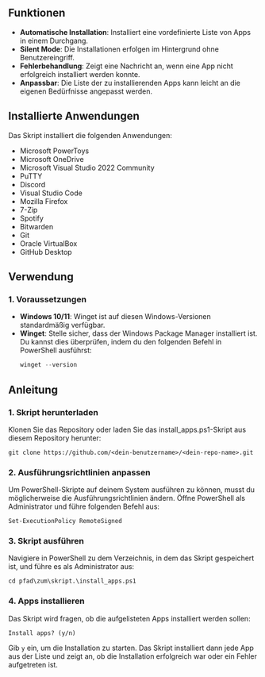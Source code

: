 ## Funktionen

- **Automatische Installation**: Installiert eine vordefinierte Liste von Apps in einem Durchgang.
- **Silent Mode**: Die Installationen erfolgen im Hintergrund ohne Benutzereingriff.
- **Fehlerbehandlung**: Zeigt eine Nachricht an, wenn eine App nicht erfolgreich installiert werden konnte.
- **Anpassbar**: Die Liste der zu installierenden Apps kann leicht an die eigenen Bedürfnisse angepasst werden.

## Installierte Anwendungen

Das Skript installiert die folgenden Anwendungen:

- Microsoft PowerToys
- Microsoft OneDrive
- Microsoft Visual Studio 2022 Community
- PuTTY
- Discord
- Visual Studio Code
- Mozilla Firefox
- 7-Zip
- Spotify
- Bitwarden
- Git
- Oracle VirtualBox
- GitHub Desktop

## Verwendung

### 1. Voraussetzungen

- **Windows 10/11**: Winget ist auf diesen Windows-Versionen standardmäßig verfügbar.
- **Winget**: Stelle sicher, dass der Windows Package Manager installiert ist. Du kannst dies überprüfen, indem du den folgenden Befehl in PowerShell ausführst:
  ```powershell
  winget --version

## Anleitung

### 1. Skript herunterladen

Klonen Sie das Repository oder laden Sie das install_apps.ps1-Skript aus diesem Repository herunter:

```git clone https://github.com/<dein-benutzername>/<dein-repo-name>.git```

### 2. Ausführungsrichtlinien anpassen

Um PowerShell-Skripte auf deinem System ausführen zu können, musst du möglicherweise die Ausführungsrichtlinien ändern. Öffne PowerShell als Administrator und führe folgenden Befehl aus:

```Set-ExecutionPolicy RemoteSigned```

### 3. Skript ausführen

Navigiere in PowerShell zu dem Verzeichnis, in dem das Skript gespeichert ist, und führe es als Administrator aus:

```cd pfad\zum\skript.\install_apps.ps1```

### 4. Apps installieren

Das Skript wird fragen, ob die aufgelisteten Apps installiert werden sollen:

```Install apps? (y/n)```

Gib ```y``` ein, um die Installation zu starten. Das Skript installiert dann jede App aus der Liste und zeigt an, ob die Installation erfolgreich war oder ein Fehler aufgetreten ist.